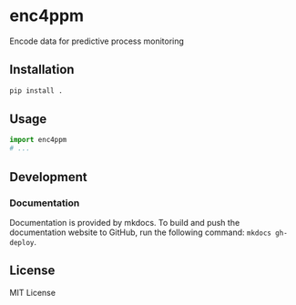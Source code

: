 # enc4ppm

Encode data for predictive process monitoring

## Installation

```bash
pip install .
```

## Usage

```python
import enc4ppm
# ...
```

## Development

### Documentation

Documentation is provided by mkdocs. To build and push the documentation website to GitHub, run the following command: `mkdocs gh-deploy`.

## License

MIT License
